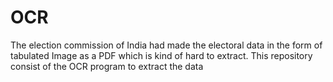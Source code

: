 # OCR
The election commission of India had made the electoral data in the form of tabulated Image as a PDF which is kind of hard to extract. This repository consist of the OCR program to extract the data 
